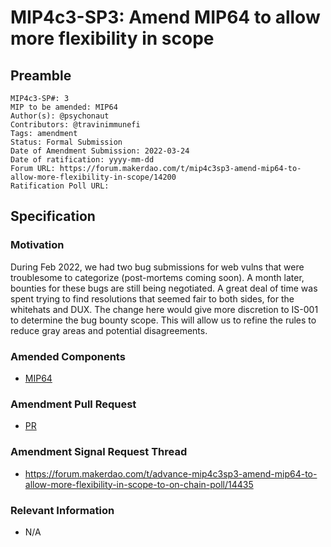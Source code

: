 # MIP4c3-SP3: Amend MIP64 to allow more flexibility in scope

## Preamble

```
MIP4c3-SP#: 3
MIP to be amended: MIP64
Author(s): @psychonaut
Contributors: @travinimmunefi
Tags: amendment
Status: Formal Submission
Date of Amendment Submission: 2022-03-24
Date of ratification: yyyy-mm-dd
Forum URL: https://forum.makerdao.com/t/mip4c3sp3-amend-mip64-to-allow-more-flexibility-in-scope/14200
Ratification Poll URL: 
```

## Specification

### Motivation

During Feb 2022, we had two bug submissions for web vulns that were troublesome to categorize (post-mortems coming soon). A month later, bounties for these bugs are still being negotiated. A great deal of time was spent trying to find resolutions that seemed fair to both sides, for the whitehats and DUX. The change here would give more discretion to IS-001 to determine the bug bounty scope. This will allow us to refine the rules to reduce gray areas and potential disagreements.

### Amended Components

- [MIP64](https://mips.makerdao.com/mips/details/MIP64)

### Amendment Pull Request

- [PR](https://github.com/makerdao/mips/pull/507)

### Amendment Signal Request Thread

- https://forum.makerdao.com/t/advance-mip4c3sp3-amend-mip64-to-allow-more-flexibility-in-scope-to-on-chain-poll/14435

### Relevant Information

- N/A
